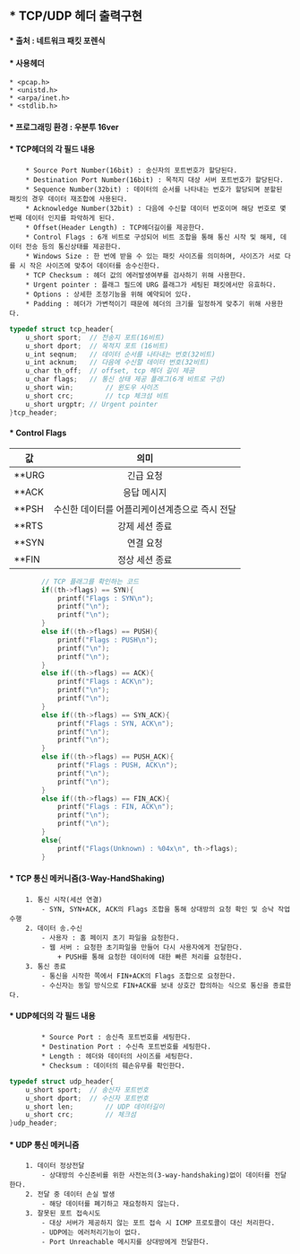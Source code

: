 ## * TCP/UDP 헤더 출력구현   
#### * 출처 : 네트워크 패킷 포렌식   
#### * 사용헤더   
	* <pcap.h>
	* <unistd.h>
	* <arpa/inet.h>
	* <stdlib.h>   

#### * 프로그래밍 환경 : 우분투 16ver   



#### * TCP헤더의 각 필드 내용   

		* Source Port Number(16bit) : 송신자의 포트번호가 할당된다.
		* Destination Port Number(16bit) : 목적지 대상 서버 포트번호가 할당된다.
		* Sequence Number(32bit) : 데이터의 순서를 나타내는 번호가 할당되며 분할된 패킷의 경우 데이터 재조합에 사용된다.
		* Acknowledge Number(32bit) : 다음에 수신할 데이터 번호이며 해당 번호로 몇 번째 데이터 인지를 파악하게 된다.
		* Offset(Header Length) : TCP헤더길이를 제공한다.
		* Control Flags : 6개 비트로 구성되어 비트 조합을 통해 통신 시작 및 해제, 데이터 전송 등의 통신상태를 제공한다.
		* Windows Size : 한 번에 받을 수 있는 패킷 사이즈를 의미하며, 사이즈가 서로 다를 시 작은 사이즈에 맞추어 데이터를 송수신한다.
		* TCP Checksum : 헤더 값의 에러발생여부를 검사하기 위해 사용한다.
		* Urgent pointer : 플래그 필드에 URG 플래그가 세팅된 패킷에서만 유효하다.
		* Options : 상세한 조정기능을 위해 예약되어 있다.
		* Padding : 헤더가 가변적이기 때문에 헤더의 크기를 일정하게 맞추기 위해 사용한다.   

```c
typedef struct tcp_header{
	u_short sport;	// 전송지 포트(16비트)
	u_short dport;	// 목적지 포트 (16비트)
	u_int seqnum;	// 데이터 순서를 나타내는 번호(32비트)
	u_int acknum;	// 다음에 수신할 데이터 번호(32비트) 
	u_char th_off;	// offset, tcp 헤더 길이 제공
	u_char flags;	// 통신 상태 제공 플래그(6개 비트로 구성) 
	u_short win;		// 윈도우 사이즈 
	u_short crc;		// tcp 체크섬 비트
	u_short urgptr;	// Urgent pointer
}tcp_header;
```   


#### * Control Flags   

| 값 | 의미 |
|---|:---:|
| **URG | 긴급 요청 |
| **ACK | 응답 메시지 |
| **PSH | 수신한 데이터를 어플리케이션계층으로 즉시 전달 |
| **RTS | 강제 세션 종료 |
| **SYN | 연결 요청 | 
| **FIN | 정상 세션 종료 |   

```c
		// TCP 플래그를 확인하는 코드 
		if((th->flags) == SYN){
			printf("Flags : SYN\n");
			printf("\n");
			printf("\n");
		}
		else if((th->flags) == PUSH){
			printf("Flags : PUSH\n");
			printf("\n");
			printf("\n");
		}
		else if((th->flags) == ACK){
			printf("Flags : ACK\n");
			printf("\n");
			printf("\n");
		}	
		else if((th->flags) == SYN_ACK){
			printf("Flags : SYN, ACK\n");
			printf("\n");
			printf("\n");
		}
		else if((th->flags) == PUSH_ACK){
			printf("Flags : PUSH, ACK\n");
			printf("\n");
			printf("\n");
		}
		else if((th->flags) == FIN_ACK){
			printf("Flags : FIN, ACK\n");
			printf("\n");
			printf("\n");
		}	
		else{
			printf("Flags(Unknown) : %04x\n", th->flags);
		}
```
#### * TCP 통신 메커니즘(3-Way-HandShaking)   
		1. 통신 시작(세션 연결)
			- SYN, SYN+ACK, ACK의 Flags 조합을 통해 상대방의 요청 확인 및 승낙 작업 수행 
		2. 데이터 송.수신
			- 사용자 : 홈 페이지 초기 파일을 요청한다.
			- 웹 서버 : 요청한 초기파일을 만들어 다시 사용자에게 전달한다.
				+ PUSH를 통해 요청한 데이터에 대한 빠른 처리를 요청한다.
		3. 통신 종료
			- 통신을 시작한 쪽에서 FIN+ACK의 Flags 조합으로 요청한다.
			- 수신자는 동일 방식으로 FIN+ACK를 보내 상호간 합의하는 식으로 통신을 종료한다.


#### * UDP헤더의 각 필드 내용   

			* Source Port : 송신측 포트번호를 세팅한다.
			* Destination Port : 수신측 포트번호를 세팅한다.
			* Length : 헤더와 데이터의 사이즈를 세팅한다.
			* Checksum : 데이터의 훼손유무를 확인한다.

```c
typedef struct udp_header{
	u_short sport;	// 송신자 포트번호
	u_short dport;	// 수신자 포트번호
	u_short len;		// UDP 데이터길이
	u_short crc;		// 체크섬 
}udp_header;
```
   

#### * UDP 통신 메커니즘   
		1. 데이터 정상전달
			- 상대방의 수신준비를 위한 사전논의(3-way-handshaking)없이 데이터를 전달한다.
		2. 전달 중 데이터 손실 발생
			- 해당 데이터를 폐기하고 재요청하지 않는다.
		3. 잘못된 포트 접속시도
			- 대상 서버가 제공하지 않는 포트 접속 시 ICMP 프로토콜이 대신 처리한다.
			- UDP에는 에러처리기능이 없다.
			- Port Unreachable 메시지를 상대방에게 전달한다.